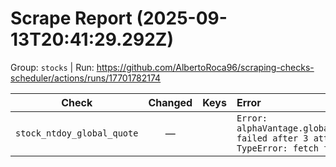 # Scrape Report (2025-09-13T20:41:29.292Z)

Group: `stocks`  |  Run: https://github.com/AlbertoRoca96/scraping-checks-scheduler/actions/runs/17701782174

| Check | Changed | Keys | Error |
|---|:---:|:--|:--|
| `stock_ntdoy_global_quote` | — |  | `Error: alphaVantage.globalQuote failed after 3 attempts: TypeError: fetch failed` |
